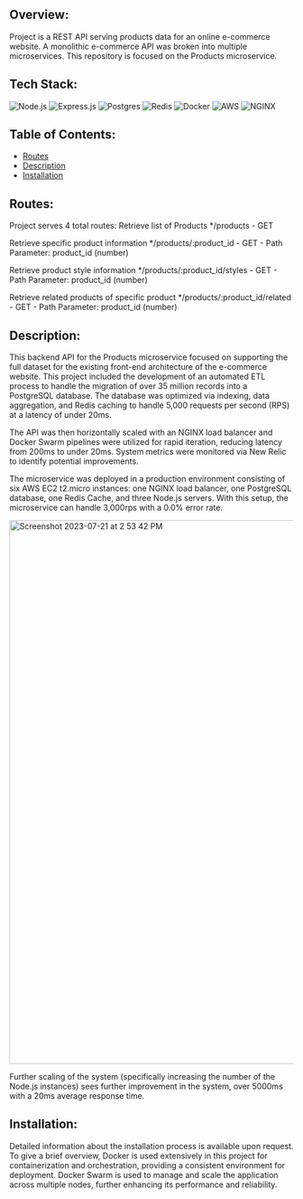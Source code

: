 ## Overview:
Project is a REST API serving products data for an online e-commerce website. A monolithic e-commerce API was broken into multiple microservices. This repository is focused on the Products microservice.

## Tech Stack:
![Node.js](https://img.shields.io/badge/Node-pink?style=for-the-badge&logo=npm&logoColor=black)
![Express.js](https://img.shields.io/badge/Express-black?style=for-the-badge&logo=express&logoColor=white)
![Postgres](https://img.shields.io/badge/postgres-%23316192.svg?style=for-the-badge&logo=postgresql&logoColor=white)
![Redis](https://img.shields.io/badge/Redis-green?style=for-the-badge&logo=redis&logoColor=white)
![Docker](https://img.shields.io/badge/Docker-lightblue?style=for-the-badge&logo=docker&logoColor=white)
![AWS](https://img.shields.io/badge/AWS-black?style=for-the-badge&logo=amazon&logoColor=white)
![NGINX](https://img.shields.io/badge/Nginx-blue?style=for-the-badge&logo=nginx&logoColor=white)

## Table of Contents:
- [Routes](#Description)
- [Description](#Description)
- [Installation](#Installation)

## Routes:
Project serves 4 total routes:
  Retrieve list of Products
  */products - GET

  Retrieve specific product information
  */products/:product_id - GET - Path Parameter: product_id (number)

  Retrieve product style information
  */products/:product_id/styles - GET - Path Parameter: product_id (number)

  Retrieve related products of specific product
  */products/:product_id/related - GET - Path Parameter: product_id (number)

## Description:
This backend API for the Products microservice focused on supporting the full dataset for the existing front-end architecture of the e-commerce website. This project included the development of an automated ETL process to handle the migration of over 35 million records into a PostgreSQL database. The database was optimized via indexing, data aggregation, and Redis caching to handle 5,000 requests per second (RPS) at a latency of under 20ms.

The API was then horizontally scaled with an NGINX load balancer and Docker Swarm pipelines were utilized for rapid iteration, reducing latency from 200ms to under 20ms. System metrics were monitored via New Relic to identify potential improvements.

The microservice was deployed in a production environment consisting of six AWS EC2 t2.micro instances: one NGINX load balancer, one PostgreSQL database, one Redis Cache, and three Node.js servers. With this setup, the microservice can handle 3,000rps with a 0.0% error rate.

<img width="962" alt="Screenshot 2023-07-21 at 2 53 42 PM" src="https://github.com/RPP2210-Daisy/SDC-Team-Daisy-ProductsAPI/assets/106470519/54fdc45d-19f7-4a7e-b26f-342e36544617">

Further scaling of the system (specifically increasing the number of the Node.js instances) sees further improvement in the system, over 5000ms with a 20ms average response time.

  
## Installation:

Detailed information about the installation process is available upon request. To give a brief overview, Docker is used extensively in this project for containerization and orchestration, providing a consistent environment for deployment. Docker Swarm is used to manage and scale the application across multiple nodes, further enhancing its performance and reliability.

